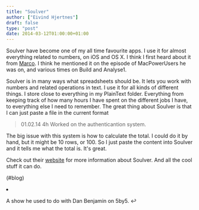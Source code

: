 ```yaml
---
title: "Soulver"
author: ["Eivind Hjertnes"]
draft: false
type: "post"
date: 2014-03-12T01:00:00+01:00
---
```


Soulver have become one of my all time favourite apps. I use it for
almost everything related to numbers, on iOS and OS X. I think I first
heard about it from [Marco](http://marco.org). I think he mentioned it
on the episode of MacPowerUsers he was on, and various times on Build
and Analyse1.

Soulver is in many ways what spreadsheets should be. It lets you work
with numbers and related operations in text. I use it for all kinds of
different things. I store close to everything in my PlainText folder.
Everything from keeping track of how many hours I have spent on the
different jobs I have, to everything else I need to remember. The great
thing about Soulver is that I can just paste a file in the current
format

> 01.02.14 4h Worked on the authenticantion system.

The big issue with this system is how to calculate the total. I could do
it by hand, but it might be 10 rows, or 100. So I just paste the content
into Soulver and it tells me what the total is. It's great.

Check out their [website](http://www.acqualia.com/soulver/) for more
information about Soulver. And all the cool stuff it can do.

(#blog)

<div class="HTML">
  <div></div>

<li id="fn-0">

</div>

A show he used to do with Dan Benjamin on 5by5. ↩
